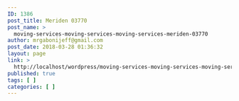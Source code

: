 ```yaml
---
ID: 1386
post_title: Meriden 03770
post_name: >
  moving-services-moving-services-moving-services-meriden-03770
author: mrgabonijeff@gmail.com
post_date: 2018-03-28 01:36:32
layout: page
link: >
  http://localhost/wordpress/moving-services-moving-services-moving-services-meriden-03770/
published: true
tags: [ ]
categories: [ ]
---
```

